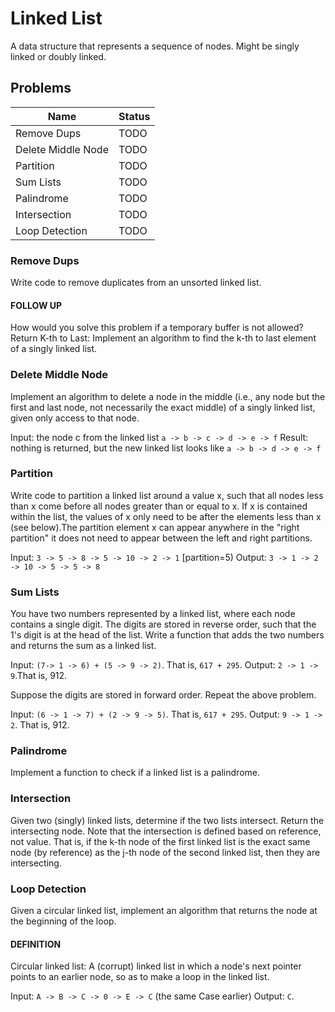 # Linked List

A data structure that represents a sequence of nodes. Might be singly linked or
doubly linked.

## Problems

| Name              | Status    |
|-------------------|-----------|
|Remove Dups        |TODO       |
|Delete Middle Node |TODO       |
|Partition          |TODO       |
|Sum Lists          |TODO       |
|Palindrome         |TODO       |
|Intersection       |TODO       |
|Loop Detection     |TODO       |

### Remove Dups

Write code to remove duplicates from an unsorted linked list.

#### FOLLOW UP

How would you solve this problem if a temporary buffer is not allowed?
Return K-th to Last: Implement an algorithm to find the k-th to last element of a
singly linked list.

### Delete Middle Node

Implement an algorithm to delete a node in the middle (i.e., any node but the
first and last node, not necessarily the exact middle) of a singly linked list,
given only access to that node.

Input: the node c from the linked list ``a -> b -> c -> d -> e -> f``
Result: nothing is returned, but the new linked list looks like
``a -> b -> d -> e -> f``

### Partition

Write code to partition a linked list around a value x, such that all nodes less
than x come before all nodes greater than or equal to x. If x is contained within
the list, the values of x only need to be after the elements less than x
(see below).The partition element x can appear anywhere in the "right partition"
it does not need to appear between the left and right partitions.

Input: ``3 -> 5 -> 8 -> 5 -> 10 -> 2 -> 1`` [partition=5) Output:
``3 -> 1 -> 2 -> 10 -> 5 -> 5 -> 8``

### Sum Lists

You have two numbers represented by a linked list, where each node contains a
single digit. The digits are stored in reverse order, such that the 1's digit is
at the head of the list. Write a function that adds the two numbers and returns
the sum as a linked list.

Input: ``(7-> 1 -> 6) + (5 -> 9 -> 2)``. That is, ``617 + 295``. Output:
``2 -> 1 -> 9``.That is, 912.

Suppose the digits are stored in forward order. Repeat the above problem.

Input: ``(6 -> 1 -> 7) + (2 -> 9 -> 5)``. That is, ``617 + 295``. Output:
``9 -> 1 -> 2``. That is, 912.

### Palindrome

Implement a function to check if a linked list is a palindrome.

### Intersection

Given two (singly) linked lists, determine if the two lists intersect. Return the
intersecting node. Note that the intersection is defined based on reference, not
value. That is, if the k-th node of the first linked list is the exact same node
(by reference) as the j-th node of the second linked list, then they are intersecting.

### Loop Detection

Given a circular linked list, implement an algorithm that returns the node at the
beginning of the loop.

#### DEFINITION

Circular linked list: A (corrupt) linked list in which a node's next pointer
points to an earlier node, so as to make a loop in the linked list.

Input: ``A -> B -> C -> 0 -> E -> C`` (the same Case earlier) Output: ``C``.
